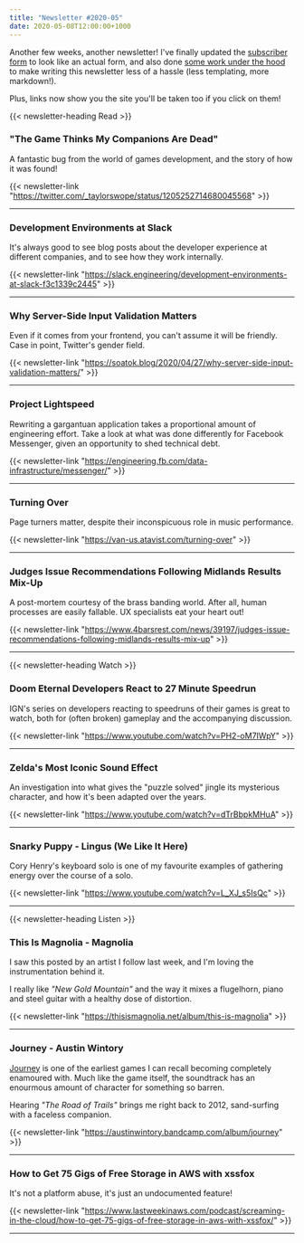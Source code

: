 ```yaml
---
title: "Newsletter #2020-05"
date: 2020-05-08T12:00:00+1000
---
```


Another few weeks, another newsletter! I've finally updated the [subscriber form](https://twitter.com/nchlswhttkr/status/1257889431266013184) to look like an actual form, and also done [some work under the hood](https://github.com/nchlswhttkr/website/commit/0d1b7ea35f8e4e170e80ae903f1186f22238b4cc) to make writing this newsletter less of a hassle (less templating, more markdown!).

Plus, links now show you the site you'll be taken too if you click on them!

<!--more-->

{{< newsletter-heading Read >}}

### "The Game Thinks My Companions Are Dead"

A fantastic bug from the world of games development, and the story of how it was found!

{{< newsletter-link "https://twitter.com/_taylorswope/status/1205252714680045568" >}}

---

### Development Environments at Slack

It's always good to see blog posts about the developer experience at different companies, and to see how they work internally.

{{< newsletter-link "https://slack.engineering/development-environments-at-slack-f3c1339c2445" >}}

---

### Why Server-Side Input Validation Matters

Even if it comes from your frontend, you can't assume it will be friendly. Case in point, Twitter's gender field.

{{< newsletter-link "https://soatok.blog/2020/04/27/why-server-side-input-validation-matters/" >}}

---

### Project Lightspeed

Rewriting a gargantuan application takes a proportional amount of engineering effort. Take a look at what was done differently for Facebook Messenger, given an opportunity to shed technical debt.

{{< newsletter-link "https://engineering.fb.com/data-infrastructure/messenger/" >}}

---

### Turning Over

Page turners matter, despite their inconspicuous role in music performance.

{{< newsletter-link "https://van-us.atavist.com/turning-over" >}}

---

### Judges Issue Recommendations Following Midlands Results Mix-Up

A post-mortem courtesy of the brass banding world. After all, human processes are easily fallable. UX specialists eat your heart out!

{{< newsletter-link "https://www.4barsrest.com/news/39197/judges-issue-recommendations-following-midlands-results-mix-up" >}}

---

{{< newsletter-heading Watch >}}

### Doom Eternal Developers React to 27 Minute Speedrun

IGN's series on developers reacting to speedruns of their games is great to watch, both for (often broken) gameplay and the accompanying discussion.

{{< newsletter-link "https://www.youtube.com/watch?v=PH2-oM7IWpY" >}}

---

### Zelda's Most Iconic Sound Effect

An investigation into what gives the "puzzle solved" jingle its mysterious character, and how it's been adapted over the years.

{{< newsletter-link "https://www.youtube.com/watch?v=dTrBbpkMHuA" >}}

---

### Snarky Puppy - Lingus (We Like It Here)

Cory Henry's keyboard solo is one of my favourite examples of gathering energy over the course of a solo.

{{< newsletter-link "https://www.youtube.com/watch?v=L_XJ_s5IsQc" >}}

---

{{< newsletter-heading Listen >}}

### This Is Magnolia - Magnolia

I saw this posted by an artist I follow last week, and I'm loving the instrumentation behind it.

I really like _"New Gold Mountain"_ and the way it mixes a flugelhorn, piano and steel guitar with a healthy dose of distortion.

{{< newsletter-link "https://thisismagnolia.net/album/this-is-magnolia" >}}

---

### Journey - Austin Wintory

[Journey](https://thatgamecompany.com/journey/) is one of the earliest games I can recall becoming completely enamoured with. Much like the game itself, the soundtrack has an enourmous amount of character for something so barren.

Hearing _"The Road of Trails"_ brings me right back to 2012, sand-surfing with a faceless companion.

{{< newsletter-link "https://austinwintory.bandcamp.com/album/journey" >}}

---

### How to Get 75 Gigs of Free Storage in AWS with xssfox

It's not a platform abuse, it's just an undocumented feature!

{{< newsletter-link "https://www.lastweekinaws.com/podcast/screaming-in-the-cloud/how-to-get-75-gigs-of-free-storage-in-aws-with-xssfox/" >}}

---
